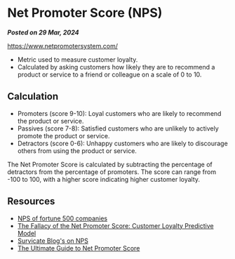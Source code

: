 # Net Promoter Score (NPS)

**_Posted on 29 Mar, 2024_**

https://www.netpromotersystem.com/

- Metric used to measure customer loyalty.
- Calculated by asking customers how likely they are to recommend a product or service to a friend or colleague on a scale of 0 to 10.

## Calculation

- Promoters (score 9-10): Loyal customers who are likely to recommend the product or service.
- Passives (score 7-8): Satisfied customers who are unlikely to actively promote the product or service.
- Detractors (score 0-6): Unhappy customers who are likely to discourage others from using the product or service.

The Net Promoter Score is calculated by subtracting the percentage of detractors from the percentage of promoters. The score can range from -100 to 100, with a higher score indicating higher customer loyalty.

## Resources

- [NPS of fortune 500 companies](https://web.archive.org/web/20240104003505/https://customer.guru/net-promoter-score/fortune-500)
- [The Fallacy of the Net Promoter Score: Customer Loyalty Predictive Model](https://cambridgeservicealliance.eng.cam.ac.uk/system/files/documents/2016OctoberPaper_FallacyoftheNetPromoterScore.pdf)
- [Survicate Blog's on NPS](https://survicate.com/blog/)
- [The Ultimate Guide to Net Promoter Score](https://www.surveysensum.com/customer-experience/net-promoter-score?utm_source=reddit&utm_medium=page&utm_campaign=backlink)